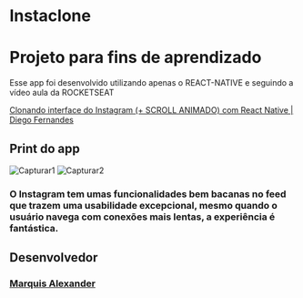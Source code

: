 # Instaclone

<h1>Projeto para fins de aprendizado</h1>
<p>Esse app foi desenvolvido utilizando apenas o REACT-NATIVE e seguindo a vídeo aula da ROCKETSEAT</P><a href="https://www.youtube.com/watch?v=2nXsLpUCO20&t=2271s">Clonando interface do Instagram (+ SCROLL ANIMADO) com React Native | Diego Fernandes</a>

## Print do app
 ![Capturar1](https://user-images.githubusercontent.com/51330232/70997299-7efd8480-20b3-11ea-975e-401bfe726dd3.PNG)
![Capturar2](https://user-images.githubusercontent.com/51330232/70997443-ddc2fe00-20b3-11ea-9ef4-526404f259ab.PNG)
### O Instagram tem umas funcionalidades bem bacanas no feed que trazem uma usabilidade excepcional, mesmo quando o usuário navega com conexões mais lentas, a experiência é fantástica.
## Desenvolvedor
### <a href="https://github.com/MarquisAlexander"> Marquis Alexander </a>
